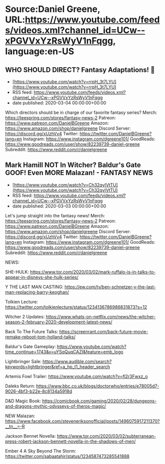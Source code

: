 # Source:Daniel Greene, URL:https://www.youtube.com/feeds/videos.xml?channel_id=UCw--xPGVVxYzRsWyV1nFqgg, language:en-US

## WHO SHOULD DIRECT? Fantasy Adaptations! 🎥
 - [https://www.youtube.com/watch?v=rrpH_3t7LYU](https://www.youtube.com/watch?v=rrpH_3t7LYU)
 - RSS feed: https://www.youtube.com/feeds/videos.xml?channel_id=UCw--xPGVVxYzRsWyV1nFqgg
 - date published: 2020-03-04 00:00:00+00:00

Which directors should be in charge of our favorite fantasy series?
Merch: https://teespring.com/stores/fantasy-news-2
Patreon: https://www.patreon.com/DanielBGreene
Amazon: https://www.amazon.com/shop/danielgreene
Discord Server: https://discord.gg/xUzhVv4
Twitter: https://twitter.com/DanielBGreene?lang=en
Instagram: https://www.instagram.com/dgreene101/
GoodReads: https://www.goodreads.com/user/show/82239739-daniel-greene
Subreddit: https://www.reddit.com/r/danielgreene

## Mark Hamill NOT In Witcher? Baldur's Gate GOOF! Even MORE Malazan! - FANTASY NEWS
 - [https://www.youtube.com/watch?v=Ch32qyIVtTU](https://www.youtube.com/watch?v=Ch32qyIVtTU)
 - RSS feed: https://www.youtube.com/feeds/videos.xml?channel_id=UCw--xPGVVxYzRsWyV1nFqgg
 - date published: 2020-03-03 00:00:00+00:00

Let's jump straight into the fantasy news! 
Merch: https://teespring.com/stores/fantasy-news-2
Patreon: https://www.patreon.com/DanielBGreene
Amazon: https://www.amazon.com/shop/danielgreene
Discord Server: https://discord.gg/xUzhVv4
Twitter: https://twitter.com/DanielBGreene?lang=en
Instagram: https://www.instagram.com/dgreene101/
GoodReads: https://www.goodreads.com/user/show/82239739-daniel-greene
Subreddit: https://www.reddit.com/r/danielgreene

NEWS: 

SHE-HULK: https://www.tor.com/2020/03/02/mark-ruffalo-is-in-talks-to-appear-in-disneys-she-hulk-series/

Y THE LAST MAN CASTING: https://ew.com/tv/ben-schnetzer-y-the-last-man-replacing-barry-keoghan/

Tolkien Lecture: https://twitter.com/tolkienlecture/status/1234136786986831873?s=12

Witcher 2 Updates: https://www.whats-on-netflix.com/news/the-witcher-season-2-february-2020-development-latest-news/

Back To The Future Talks: https://screenrant.com/back-future-movie-remake-reboot-tom-holland-talks/

Baldur's Gate Gameplay: https://www.youtube.com/watch?time_continue=1743&v=uYSqQuqCAZI&feature=emb_logo

Lightbringer Sale: https://www.audible.com/search?keywords=lightbringer&ref=a_hp_t1_header_search

Artemis Fowl Trailer: https://www.youtube.com/watch?v=fl2r3Fwxz_o

Daleks Return: https://www.bbc.co.uk/blogs/doctorwho/entries/e78005d7-9026-4bf3-b22e-8c8134a5918d

D&D Magic Book: https://comicbook.com/gaming/2020/02/28/dungeons-and-dragons-mythic-odysseys-of-theros-magic/

NEW Malazan: https://www.facebook.com/steveneriksonofficial/posts/1496075917211370?__tn__=-R

Jackson Bennet Novella: https://www.tor.com/2020/03/02/subterranean-press-robert-jackson-bennett-novella-in-the-shadows-of-men/

Ember 4 A Sky Beyond The Storm: https://twitter.com/sabaatahir/status/1234587473285541888

